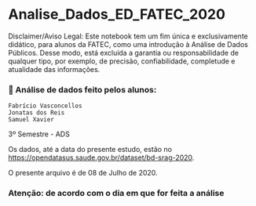 # Analise_Dados_ED_FATEC_2020

Disclaimer/Aviso Legal: Este notebook tem um fim única e exclusivamente didático, para alunos da FATEC, como uma introdução à Análise de Dados Públicos. Desse modo, está excluída a garantia ou responsabilidade de qualquer tipo, por exemplo, de precisão, confiabilidade, completude e atualidade das informações.



### :triangular_flag_on_post: Análise de dados feito pelos alunos:

```
Fabrício Vasconcellos
Jonatas dos Reis
Samuel Xavier
```

3º Semestre - ADS

Os dados, até a data do presente estudo, estão no https://opendatasus.saude.gov.br/dataset/bd-srag-2020.

O presente arquivo é de 08 de Julho de 2020. 
### Atenção: de acordo com o dia em que for feita a análise

